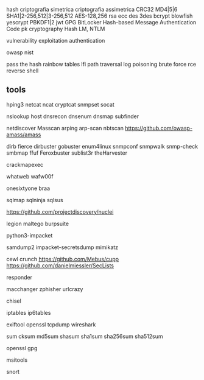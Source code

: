 hash
criptografia simetrica
criptografia assimetrica
CRC32
MD4|5|6
SHA1|2-256,512|3-256,512
AES-128,256
rsa
ecc
des
3des
bcrypt
blowfish
yescrypt
PBKDF1|2
jwt
GPG
BitLocker
Hash-based Message Authentication Code
pk cryptography
Hash LM, NTLM

vulnerability
exploitation
authentication

owasp
nist

pass the hash
rainbow tables
lfi
path traversal
log poisoning
brute force
rce
reverse shell

## tools
hping3
netcat
ncat
cryptcat
snmpset
socat

nslookup
host
dnsrecon
dnsenum
dnsmap
subfinder

netdiscover
Masscan
arping
arp-scan
nbtscan
https://github.com/owasp-amass/amass

dirb
fierce
dirbuster
gobuster
enum4linux
snmpconf
snmpwalk
snmp-check
smbmap
ffuf
Feroxbuster
sublist3r
theHarvester

crackmapexec

whatweb
wafw00f

onesixtyone
braa

sqlmap
sqlninja
sqlsus

https://github.com/projectdiscovery/nuclei

legion
maltego
burpsuite

python3-impacket

samdump2
impacket-secretsdump
mimikatz

cewl
crunch
https://github.com/Mebus/cupp
https://github.com/danielmiessler/SecLists

responder

macchanger
zphisher
urlcrazy

chisel

iptables
ip6tables


exiftool
openssl
tcpdump
wireshark


sum
cksum
md5sum
shasum
sha1sum
sha256sum
sha512sum

openssl
gpg


msitools


snort
